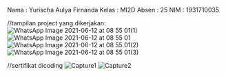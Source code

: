Nama : Yurischa Aulya Firnanda
Kelas : MI2D
Absen : 25
NIM : 1931710035

//tampilan project yang dikerjakan:
![WhatsApp Image 2021-06-12 at 08 55 01(1)](https://user-images.githubusercontent.com/76260680/121768429-56f7c000-cb88-11eb-97f4-1540f98078c1.jpeg)
![WhatsApp Image 2021-06-12 at 08 55 01](https://user-images.githubusercontent.com/76260680/121768430-59f2b080-cb88-11eb-8923-6b43337691e7.jpeg)
![WhatsApp Image 2021-06-12 at 08 55 01(2)](https://user-images.githubusercontent.com/76260680/121768432-5d863780-cb88-11eb-8822-52a6e45fa2d1.jpeg)
![WhatsApp Image 2021-06-12 at 08 55 01(3)](https://user-images.githubusercontent.com/76260680/121768434-5e1ece00-cb88-11eb-8b84-647f9b7a554d.jpeg)

//sertifikat dicoding
![Capture1](https://user-images.githubusercontent.com/76260680/122941351-846e1600-d39f-11eb-9a62-6f405bfb6731.PNG)
![Capture2](https://user-images.githubusercontent.com/76260680/122941371-889a3380-d39f-11eb-88fa-3d38c120370a.PNG)
